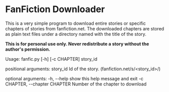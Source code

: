 # FanFiction Downloader

This is a very simple program to download entire stories or specific chapters of
stories from fanfiction.net. The downloaded chapters are stored as plain text
files under a directory named with the title of the story.

<b>This is for personal use only. Never redistribute a story without the author's
permission.</b>

Usage: fanfic.py [-h] [-c CHAPTER] story_id

positional arguments:
  story_id              Id of the story. (fanfiction.net/s/<story_id>/)

optional arguments:
  -h, --help            show this help message and exit
  -c CHAPTER, --chapter CHAPTER
                        Number of the chapter to download
